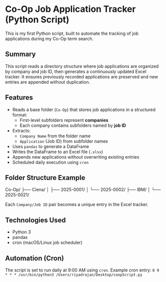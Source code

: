 # Co-Op Job Application Tracker (Python Script)

This is my first Python script, built to automate the tracking of job applications during my Co-Op term search.

## Summary

This script reads a directory structure where job applications are organized by company and job ID, then generates a continuously updated Excel tracker. It ensures previously recorded applications are preserved and new entries are appended without duplication.

## Features

- Reads a base folder (`Co-Op`) that stores job applications in a structured format:
  - First-level subfolders represent **companies**
  - Each company contains subfolders named by **job ID**
- Extracts:
  - `Company Name` from the folder name
  - `Application` (Job ID) from subfolder names
- Uses `pandas` to generate a DataFrame
- Writes the DataFrame to an Excel file (`.xlsx`)
- Appends new applications without overwriting existing entries
- Scheduled daily execution using `cron`

## Folder Structure Example

Co-Op/
├── Ciena/
│ ├── 2025-0001/
│ └── 2025-0002/
├── IBM/
│ └── 2025-0021/


Each `Company/Job ID` pair becomes a unique entry in the Excel tracker.

## Technologies Used

- Python 3
- pandas
- cron (macOS/Linux job scheduler)

## Automation (Cron)

The script is set to run daily at 9:00 AM using `cron`. Example cron entry:
`0 9 * * * /usr/bin/python3 /Users/riyadrajan/Desktop/coopScript.py`
